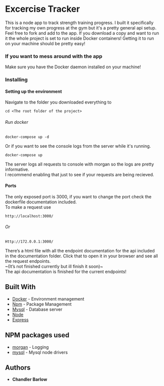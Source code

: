 # Excercise Tracker

This is a node app to track strength training progress. I built it specifically for tracking my own progress at the gym but it's a pretty general api setup. Feel free to fork and add to the app. If you download a copy and want to run it the whole project is set to run inside Docker containers! Getting it to run on your machine should be pretty easy!

### If you want to mess around with the app

Make sure you have the Docker daemon installed on your machine!

### Installing

#### Setting up the environment

Navigate to the folder you downloaded everything to

```
cd <The root folder of the project>
```

###### Run docker

```
docker-compose up -d
```
Or if you want to see the console logs from the server while it's running. 

```
docker-compose up
```

The server logs all requests to console with morgan so the logs are pretty informative. 
<br/>I recommend enabling that just to see if your requests are being recieved.

#### Ports

The only exposed port is 3000, if you want to change the port check the dockerfile documentation included.
<br/>To make a request use 

```
http://localhost:3000/
```
###### Or

```
Http://172.0.0.1:3000/
```

There’s a html file with all the endpoint documentation for the api included in the documentation folder.
Click that to open it in your browser and see all the request endpoints.
<br/>~(It’s not finished currently but ill finish it soon)~
<br/> The api documentation is finished for the current endpoints!


## Built With

* [Docker](https://www.docker.com/) - Environment management
* [Npm](https://www.npmjs.com/) - Package Management
* [Mysql](https://www.mysql.com/) - Database server
* [Node](https://rometools.github.io/rome/)
* [Express](https://expressjs.com/)

## NPM packages used
* [morgan](https://www.npmjs.com/package/morgan) - Logging
* [mysql](https://www.npmjs.com/package/mysql) - Mysql node drivers

## Authors

* **Chandler Barlow**
